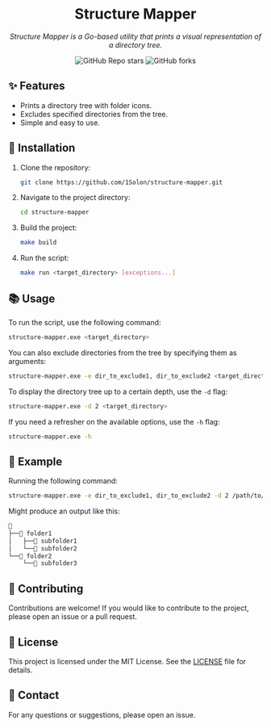 <div align="center">

# Structure Mapper

_Structure Mapper is a Go-based utility that prints a visual representation of a directory tree._

</div>

<div align="center">

![GitHub Repo stars](https://img.shields.io/github/stars/1Solon/structure-mapper?style=for-the-badge)
![GitHub forks](https://img.shields.io/github/forks/1Solon/structure-mapper?style=for-the-badge)

</div>

## ✨ Features

- Prints a directory tree with folder icons.
- Excludes specified directories from the tree.
- Simple and easy to use.

## 🚀 Installation

1. Clone the repository:

   ```sh
   git clone https://github.com/1Solon/structure-mapper.git
   ```

2. Navigate to the project directory:

   ```sh
   cd structure-mapper
   ```

3. Build the project:

   ```sh
   make build
   ```

4. Run the script:

   ```sh
   make run <target_directory> [exceptions...]
   ```

## 📚 Usage

To run the script, use the following command:

```sh
structure-mapper.exe <target_directory>
```

You can also exclude directories from the tree by specifying them as arguments:

```sh
structure-mapper.exe -e dir_to_exclude1, dir_to_exclude2 <target_directory>
```

To display the directory tree up to a certain depth, use the `-d` flag:

```sh
structure-mapper.exe -d 2 <target_directory>
```

If you need a refresher on the available options, use the `-h` flag:

```sh
structure-mapper.exe -h
```

## 📖 Example

Running the following command:

```sh
structure-mapper.exe -e dir_to_exclude1, dir_to_exclude2 -d 2 /path/to/target_directory
```

Might produce an output like this:

```md
📁
├──📁 folder1
│   ├──📁 subfolder1
│   └──📁 subfolder2
└──📁 folder2
    └──📁 subfolder3
```

## 🤝 Contributing

Contributions are welcome! If you would like to contribute to the project, please open an issue or a pull request.

## 📝 License

This project is licensed under the MIT License. See the [LICENSE](LICENSE) file for details.

## 📧 Contact

For any questions or suggestions, please open an issue.
